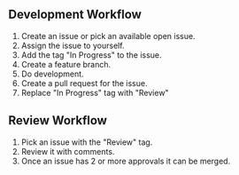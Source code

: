 ## Development Workflow

1. Create an issue or pick an available open issue.
2. Assign the issue to yourself.
3. Add the tag "In Progress" to the issue.
3. Create a feature branch.
4. Do development.
5. Create a pull request for the issue.
6. Replace "In Progress" tag with "Review"

## Review Workflow
1. Pick an issue with the "Review" tag.
2. Review it with comments.
3. Once an issue has 2 or more approvals it can be merged.
